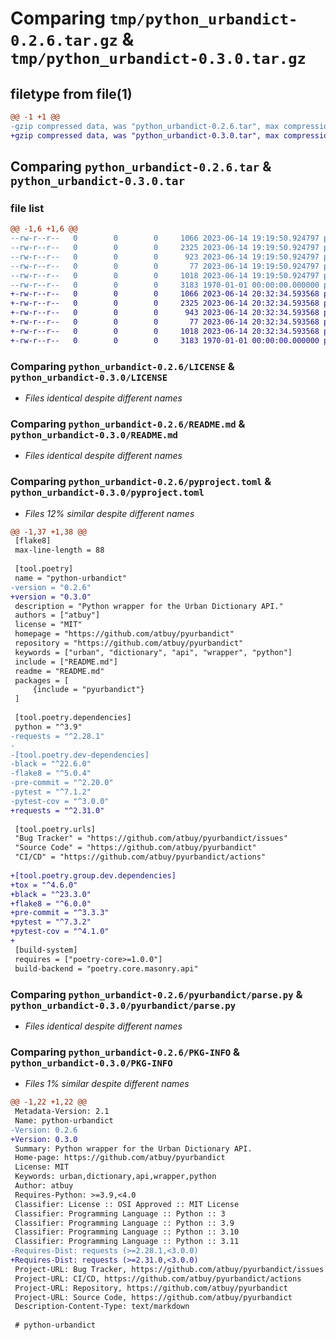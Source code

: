# Comparing `tmp/python_urbandict-0.2.6.tar.gz` & `tmp/python_urbandict-0.3.0.tar.gz`

## filetype from file(1)

```diff
@@ -1 +1 @@
-gzip compressed data, was "python_urbandict-0.2.6.tar", max compression
+gzip compressed data, was "python_urbandict-0.3.0.tar", max compression
```

## Comparing `python_urbandict-0.2.6.tar` & `python_urbandict-0.3.0.tar`

### file list

```diff
@@ -1,6 +1,6 @@
--rw-r--r--   0        0        0     1066 2023-06-14 19:19:50.924797 python_urbandict-0.2.6/LICENSE
--rw-r--r--   0        0        0     2325 2023-06-14 19:19:50.924797 python_urbandict-0.2.6/README.md
--rw-r--r--   0        0        0      923 2023-06-14 19:19:50.924797 python_urbandict-0.2.6/pyproject.toml
--rw-r--r--   0        0        0       77 2023-06-14 19:19:50.924797 python_urbandict-0.2.6/pyurbandict/__init__.py
--rw-r--r--   0        0        0     1018 2023-06-14 19:19:50.924797 python_urbandict-0.2.6/pyurbandict/parse.py
--rw-r--r--   0        0        0     3183 1970-01-01 00:00:00.000000 python_urbandict-0.2.6/PKG-INFO
+-rw-r--r--   0        0        0     1066 2023-06-14 20:32:34.593568 python_urbandict-0.3.0/LICENSE
+-rw-r--r--   0        0        0     2325 2023-06-14 20:32:34.593568 python_urbandict-0.3.0/README.md
+-rw-r--r--   0        0        0      943 2023-06-14 20:32:34.593568 python_urbandict-0.3.0/pyproject.toml
+-rw-r--r--   0        0        0       77 2023-06-14 20:32:34.593568 python_urbandict-0.3.0/pyurbandict/__init__.py
+-rw-r--r--   0        0        0     1018 2023-06-14 20:32:34.593568 python_urbandict-0.3.0/pyurbandict/parse.py
+-rw-r--r--   0        0        0     3183 1970-01-01 00:00:00.000000 python_urbandict-0.3.0/PKG-INFO
```

### Comparing `python_urbandict-0.2.6/LICENSE` & `python_urbandict-0.3.0/LICENSE`

 * *Files identical despite different names*

### Comparing `python_urbandict-0.2.6/README.md` & `python_urbandict-0.3.0/README.md`

 * *Files identical despite different names*

### Comparing `python_urbandict-0.2.6/pyproject.toml` & `python_urbandict-0.3.0/pyproject.toml`

 * *Files 12% similar despite different names*

```diff
@@ -1,37 +1,38 @@
 [flake8]
 max-line-length = 88
 
 [tool.poetry]
 name = "python-urbandict"
-version = "0.2.6"
+version = "0.3.0"
 description = "Python wrapper for the Urban Dictionary API."
 authors = ["atbuy"]
 license = "MIT"
 homepage = "https://github.com/atbuy/pyurbandict"
 repository = "https://github.com/atbuy/pyurbandict"
 keywords = ["urban", "dictionary", "api", "wrapper", "python"]
 include = ["README.md"]
 readme = "README.md"
 packages = [
     {include = "pyurbandict"}
 ]
 
 [tool.poetry.dependencies]
 python = "^3.9"
-requests = "^2.28.1"
-
-[tool.poetry.dev-dependencies]
-black = "^22.6.0"
-flake8 = "^5.0.4"
-pre-commit = "^2.20.0"
-pytest = "^7.1.2"
-pytest-cov = "^3.0.0"
+requests = "^2.31.0"
 
 [tool.poetry.urls]
 "Bug Tracker" = "https://github.com/atbuy/pyurbandict/issues"
 "Source Code" = "https://github.com/atbuy/pyurbandict"
 "CI/CD" = "https://github.com/atbuy/pyurbandict/actions"
 
+[tool.poetry.group.dev.dependencies]
+tox = "^4.6.0"
+black = "^23.3.0"
+flake8 = "^6.0.0"
+pre-commit = "^3.3.3"
+pytest = "^7.3.2"
+pytest-cov = "^4.1.0"
+
 [build-system]
 requires = ["poetry-core>=1.0.0"]
 build-backend = "poetry.core.masonry.api"
```

### Comparing `python_urbandict-0.2.6/pyurbandict/parse.py` & `python_urbandict-0.3.0/pyurbandict/parse.py`

 * *Files identical despite different names*

### Comparing `python_urbandict-0.2.6/PKG-INFO` & `python_urbandict-0.3.0/PKG-INFO`

 * *Files 1% similar despite different names*

```diff
@@ -1,22 +1,22 @@
 Metadata-Version: 2.1
 Name: python-urbandict
-Version: 0.2.6
+Version: 0.3.0
 Summary: Python wrapper for the Urban Dictionary API.
 Home-page: https://github.com/atbuy/pyurbandict
 License: MIT
 Keywords: urban,dictionary,api,wrapper,python
 Author: atbuy
 Requires-Python: >=3.9,<4.0
 Classifier: License :: OSI Approved :: MIT License
 Classifier: Programming Language :: Python :: 3
 Classifier: Programming Language :: Python :: 3.9
 Classifier: Programming Language :: Python :: 3.10
 Classifier: Programming Language :: Python :: 3.11
-Requires-Dist: requests (>=2.28.1,<3.0.0)
+Requires-Dist: requests (>=2.31.0,<3.0.0)
 Project-URL: Bug Tracker, https://github.com/atbuy/pyurbandict/issues
 Project-URL: CI/CD, https://github.com/atbuy/pyurbandict/actions
 Project-URL: Repository, https://github.com/atbuy/pyurbandict
 Project-URL: Source Code, https://github.com/atbuy/pyurbandict
 Description-Content-Type: text/markdown
 
 # python-urbandict
```

